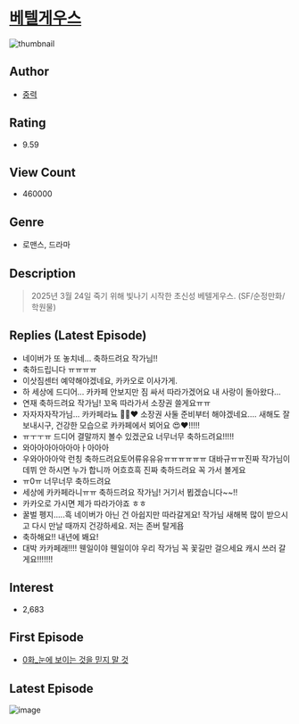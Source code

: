 # [베텔게우스](https://comic.naver.com/bestChallenge/list?titleId=734333)
![thumbnail](https://image-comic.pstatic.net/user_contents_data/challenge_comic/2021/11/28/328158/thumbnail_202x164ece39e15_9f83_4283_a76a_e0aacaf11c64_00002736.JPEG)

## Author
- [중력](https://comic.naver.com/artistTitle?id=328158)

## Rating
- 9.59

## View Count
- 460000

## Genre
- 로맨스, 드라마

## Description
> 2025년 3월 24일 죽기 위해 빛나기 시작한 초신성 베텔게우스. (SF/순정만화/학원물)

## Replies (Latest Episode)
- 네이버가 또 놓치네... 축하드려요 작가님!!
- 축하드립니다 ㅠㅠㅠㅠ
- 이삿짐센터 예약해야겠네요, 카카오로 이사가게.
- 하 세상에 드디어... 카카페 안보지만 짐 싸서 따라가겠어요 내 사랑이 돌아왔다...
- 연재 축하드려요 작가님! 꼬옥 따라가서 소장권 쓸게요ㅠㅠ
- 자자자자작가님... 카카페라뇨 🥺🥺❤️ 소장권 사둘 준비부터 해야겠네요.... 새해도 잘 보내시구, 건강한 모습으로 카카페에서 뵈어요 😍❤️!!!!!
- ㅠㅜㅜㅠ 드디어 결말까지 볼수 있겠군요 너무너무 축하드려요!!!!!
- 와아아아아아아아ㅏ아아아
- 우와아아아악 런칭 축하드려요토어류유유유ㅠㅠㅠㅠㅠㅠ 대바규ㅠㅠ진짜 작가님이 데뷔 안 하시면 누가 합니까 어흐흐흑 진짜 축하드려요 꼭 가서 볼게요
- ㅠ0ㅠ 너무너무 축하드려요
- 세상에 카카페라니ㅠㅠ 축하드려요 작가님! 거기서 뵙겠습니다~~!!
- 카카오로 가시면 제가 따라가야죠 ㅎㅎ
- 꿀벌 펭지.....흑 네이버가 아닌 건 아쉽지만 따라갈게요! 작가님 새해복 많이 받으시고 다시 만날 때까지 건강하세요. 저는 존버 탈게욥
- 축하해요!! 내년에 봬요!
- 대박 카카페래!!!! 웬일이야 웬일이야 우리 작가님 꼭 꽃길만 걸으세요 캐시 쓰러 갈게요!!!!!!!

## Interest
- 2,683

## First Episode
- [0화_눈에 보이는 것을 믿지 말 것](https://comic.naver.com/bestChallenge/detail?titleId=734333&no=21)

## Latest Episode
![image](https://image-comic.pstatic.net/user_contents_data/challenge_comic/2022/12/30/328158/upload_7004557989543765047.jpeg)
